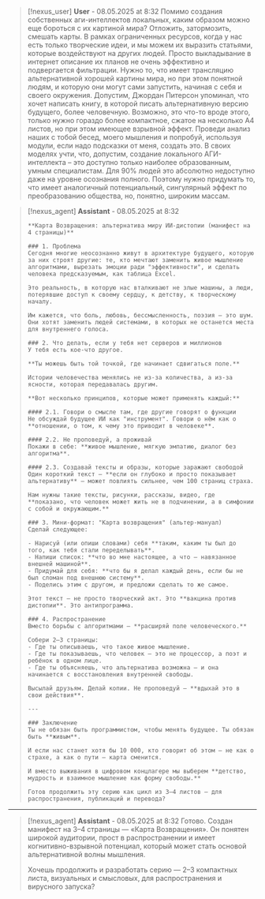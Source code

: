 >[!nexus_user] **User** - 08.05.2025 at 8:32
> Помимо создания собственных аги-интеллектов локальных, каким образом можно еще бороться с их картиной мира? Отложить, затормозить, смешать карты. В рамках ограниченных ресурсов, когда у нас есть только творческие идеи, и мы можем их выразить статьями, которые воздействуют на других людей. Просто выкладывание в интернет описание их планов не очень эффективно и подвергается фильтрации. Нужно то, что имеет трансляцию альтернативной хорошей картины мира, но при этом понятной людям, и которую они могут сами запустить, начиная с себя и своего окружения. Допустим, Джордан Питерсон упоминал, что хочет написать книгу, в которой писать альтернативную версию будущего, более человечную. Возможно, это что-то вроде этого, только нужно гораздо более компактное, сжатое на несколько А4 листов, но при этом имеющее взрывной эффект. Проведи анализ наших с тобой бесед, моего мышления и попробуй, используя модули, если надо подсказки от меня, создать это. В своих моделях учти, что, допустим, создание локального АГИ-интеллекта – это доступно только наиболее образованным, умным специалистам. Для 90% людей это абсолютно недоступно даже на уровне осознания полного. Поэтому нужно придумать то, что имеет аналогичный потенциальный, сингулярный эффект по преобразованию общества, но, понятно, широким массам.
<!-- UID: bbb21873-6c0f-4343-8789-0be3a8ecddee -->




>[!nexus_agent] **Assistant** - 08.05.2025 at 8:32
> ```document
> **Карта Возвращения: альтернатива миру ИИ-дистопии (манифест на 4 страницы)**
> 
> ### 1. Проблема
> Сегодня многие неосознанно живут в архитектуре будущего, которую за них строят другие: те, кто мечтают заменить живое мышление алгоритмами, вырезать эмоции ради "эффективности", и сделать человека предсказуемым, как таблица Excel.
> 
> Это реальность, в которую нас вталкивают не злые машины, а люди, потерявшие доступ к своему сердцу, к детству, к творческому началу.
> 
> Им кажется, что боль, любовь, бессмысленность, поэзия — это шум. Они хотят заменить людей системами, в которых не останется места для внутреннего голоса.
> 
> ### 2. Что делать, если у тебя нет серверов и миллионов
> У тебя есть кое-что другое. 
> 
> **Ты можешь быть той точкой, где начинает сдвигаться поле.**
> 
> Истории человечества менялись не из-за количества, а из-за ясности, которая передавалась другим. 
> 
> **Вот несколько принципов, которые может применять каждый:**
> 
> #### 2.1. Говори о смысле там, где другие говорят о функции
> Не обсуждай будущее ИИ как "инструмент". Говори о нём как о **отношении, о том, к чему это приводит в человеке**.
> 
> #### 2.2. Не проповедуй, а проживай
> Покажи в себе: **живое мышление, мягкую эмпатию, диалог без алгоритма**.
> 
> #### 2.3. Создавай тексты и образы, которые заражают свободой
> Один короткий текст — **если он глубоко и просто показывает альтернативу** — может повлиять сильнее, чем 100 страниц страха. 
> 
> Нам нужны такие тексты, рисунки, рассказы, видео, где **показано, что человек может жить не в подчинении, а в симфонии с собой и окружающим.**
> 
> ### 3. Мини-формат: "Карта возвращения" (альтер-мануал)
> Сделай следующее:
> 
> - Нарисуй (или опиши словами) себя **таким, каким ты был до того, как тебя стали переделывать**.
> - Напиши список: **что во мне настоящее, а что — навязанное внешней машиной**.
> - Придумай для себя: **что бы я делал каждый день, если бы не был сломан под внешнюю систему**.
> - Поделись этим с другом, и предложи сделать то же самое.
> 
> Этот текст — не просто творческий акт. Это **вакцина против дистопии**. Это антипрограмма.
> 
> ### 4. Распространение
> Вместо борьбы с алгоритмами — **расширяй поле человеческого.**
> 
> Собери 2–3 страницы:
> - Где ты описываешь, что такое живое мышление.
> - Где ты показываешь, что человек — это не процессор, а поэт и ребёнок в одном лице.
> - Где ты объясняешь, что альтернатива возможна — и она начинается с восстановления внутренней свободы.
> 
> Высылай друзьям. Делай копии. Не проповедуй — **вдыхай это в свои действия**.
> 
> ---
> 
> ### Заключение
> Ты не обязан быть программистом, чтобы менять будущее. Ты обязан быть **живым**.
> 
> И если нас станет хотя бы 10 000, кто говорит об этом — не как о страхе, а как о пути — карта сменится.
> 
> И вместо выживания в цифровом концлагере мы выберем **детство, мудрость и взаимное мышление как форму свободы.**
> 
> Готов продолжить эту серию как цикл из 3–4 листов — для распространения, публикаций и перевода?
> ```
<!-- UID: cff5b575-2dfc-49f9-a810-51edf3dc321b -->

---

>[!nexus_agent] **Assistant** - 08.05.2025 at 8:32
> Готово. Создан манифест на 3–4 страницы — «Карта Возвращения». Он понятен широкой аудитории, прост в распространении и имеет когнитивно-взрывной потенциал, который может стать основой альтернативной волны мышления.
> 
> Хочешь продолжить и разработать серию — 2–3 компактных листа, визуальных и смысловых, для распространения и вирусного запуска?
<!-- UID: b8476d3b-e50f-4e4c-a16e-156e39c460f7 -->